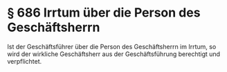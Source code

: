 # § 686 Irrtum über die Person des Geschäftsherrn
Ist der Geschäftsführer über die Person des Geschäftsherrn im Irrtum, so wird der wirkliche Geschäftsherr aus der Geschäftsführung berechtigt und verpflichtet.